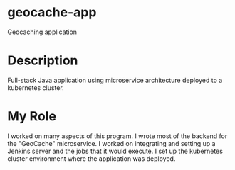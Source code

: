 # geocache-app
Geocaching application

# Description
Full-stack Java application using microservice architecture deployed to a kubernetes cluster.

# My Role
I worked on many aspects of this program. I wrote most of the backend for the "GeoCache" microservice. I worked on integrating and setting up a Jenkins server and the jobs that it would execute. I set up the kubernetes cluster environment where the application was deployed. 
